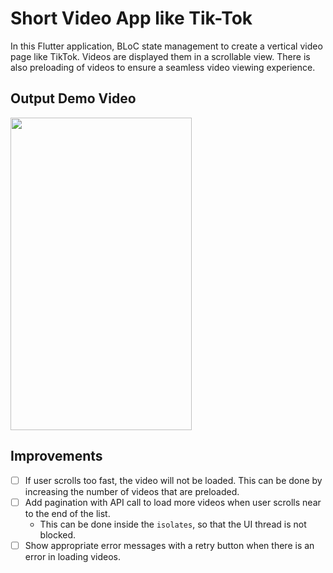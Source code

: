 # Short Video App like Tik-Tok

In this Flutter application, BLoC state management to create a vertical video page like TikTok. 
Videos are displayed them in a scrollable view. 
There is also preloading of videos to ensure a seamless video viewing experience.

## Output Demo Video

<!-- ![Output sample](example_media/video_feed_media.gif) -->
<img src="example_media/video_feed_media.gif" width="290" height="500"/>


## Improvements

- [ ] If user scrolls too fast, the video will not be loaded. This can be done by increasing the number of videos that are preloaded.
- [ ] Add pagination with API call to load more videos when user scrolls near to the end of the list. 
  - This can be done inside the `isolates`, so that the UI thread is not blocked.
- [ ] Show appropriate error messages with a retry button when there is an error in loading videos.
